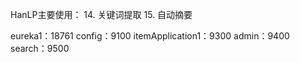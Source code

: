 HanLP主要使用：
14. 关键词提取
15. 自动摘要

eureka1：18761
config：9100
itemApplication1：9300
admin：9400
search：9500